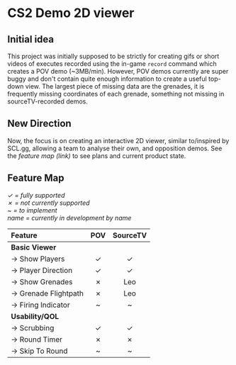 # CS2 Demo 2D viewer

## Initial idea

This project was initially supposed to be strictly for creating gifs or short videos of executes recorded using the in-game `record` command which creates a POV demo (~3MB/min). However, POV demos currently are super buggy and don't contain quite enough information to create a useful top-down view. The largest piece of missing data are the grenades, it is frequently missing coordinates of each grenade, something not missing in sourceTV-recorded demos.

## New Direction

Now, the focus is on creating an interactive 2D viewer, similar to/inspired by SCL.gg, allowing a team to analyse their own, and opposition demos. See the _feature map (link)_ to see plans and current product state.

## Feature Map

_&check; = fully supported_<br>
_&cross; = not currently supported_<br>
_~ = to implement_<br>
_name = currently in development by name_<br>

| Feature               |   POV   | SourceTV |
| :-------------------- | :-----: | :------: |
| **Basic Viewer**      |
| -> Show Players       | &check; | &check;  |
| -> Player Direction   | &check; | &check;  |
| -> Show Grenades      | &cross; |   Leo    |
| -> Grenade Flightpath | &cross; |   Leo    |
| -> Firing Indicator   |    ~    |    ~     |
| **Usability/QOL**     |
| -> Scrubbing          | &check; | &check;  |
| -> Round Timer        | &cross; | &cross;  |
| -> Skip To Round      |    ~    |    ~     |
